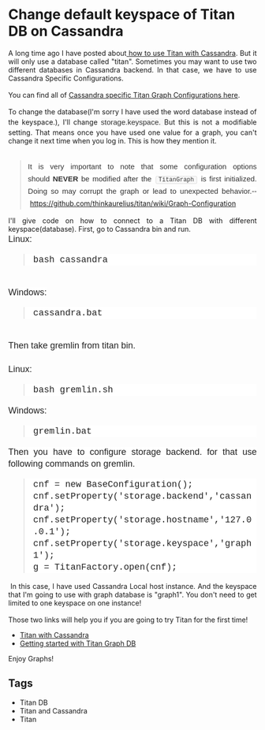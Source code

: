 # Change default keyspace of Titan DB on Cassandra

<div dir="ltr" style="text-align: left;" trbidi="on"><div style="text-align: justify;">A long time ago I have posted about<a href="http://www.dedunu.info/2012/12/titan-with-cassandra.html" target="_blank"> how to use Titan with Cassandra</a>. But it will only use a database called "titan". Sometimes you may want to use two different databases in Cassandra backend. In that case, we have to use Cassandra Specific Configurations.</div><div style="text-align: justify;"><br /></div><div style="text-align: justify;">You can find all of <a href="https://github.com/thinkaurelius/titan/wiki/Using-Cassandra" target="_blank">Cassandra specific Titan Graph Configurations here</a>.</div><div style="text-align: justify;"><br /></div><div style="text-align: justify;">To change the database(I'm sorry I have used the word database instead of the keyspace.), I'll change&nbsp;<span style="background-color: #f8f8f8; color: #333333; font-family: &quot;helvetica&quot; , &quot;arial&quot; , &quot;freesans&quot; , &quot;clean&quot; , sans-serif; font-size: 15px; line-height: 25px;">storage.keyspace.&nbsp;</span>But this is not a modifiable setting. That means once you have used one value for a graph, you can't change it next time when you log in. This is how they mention it.</div><div style="text-align: justify;"><br /></div><blockquote class="tr_bq"><div style="text-align: justify;"><span style="background-color: white; color: #333333; font-family: &quot;helvetica&quot; , &quot;arial&quot; , &quot;freesans&quot; , &quot;clean&quot; , sans-serif; font-size: 15px; line-height: 25px;">It is very important to note that some configuration options should&nbsp;</span><strong style="background-color: white; border: 0px; color: #333333; font-family: Helvetica, arial, freesans, clean, sans-serif; font-size: 15px; line-height: 25px; margin: 0px; padding: 0px;"><span class="caps" style="border: 0px; margin: 0px; padding: 0px;">NEVER</span></strong><span style="background-color: white; color: #333333; font-family: &quot;helvetica&quot; , &quot;arial&quot; , &quot;freesans&quot; , &quot;clean&quot; , sans-serif; font-size: 15px; line-height: 25px;">&nbsp;be modified after the&nbsp;</span><code style="background-color: #f8f8f8; border-bottom-left-radius: 3px; border-bottom-right-radius: 3px; border-top-left-radius: 3px; border-top-right-radius: 3px; border: 1px solid rgb(221, 221, 221); color: #333333; font-family: Consolas, 'Liberation Mono', Courier, monospace; font-size: 12px; margin: 0px 2px; padding: 0px 5px; white-space: nowrap;">TitanGraph</code><span style="background-color: white; color: #333333; font-family: &quot;helvetica&quot; , &quot;arial&quot; , &quot;freesans&quot; , &quot;clean&quot; , sans-serif; font-size: 15px; line-height: 25px;">&nbsp;is first initialized. Doing so may corrupt the graph or lead to unexpected behavior.</span><span style="background-color: white; color: #333333; font-family: &quot;helvetica&quot; , &quot;arial&quot; , &quot;freesans&quot; , &quot;clean&quot; , sans-serif; font-size: 15px; line-height: 25px;">--&nbsp;</span><a href="https://github.com/thinkaurelius/titan/wiki/Graph-Configuration" target="_blank">https://github.com/thinkaurelius/titan/wiki/Graph-Configuration</a></div></blockquote><div style="text-align: justify;">I'll give code on how to connect to a Titan DB with different keyspace(database). First, go to Cassandra bin and run.</div><div style="text-align: justify;"><span style="background-color: white; color: #222222; font-family: &quot;ubuntu&quot; , sans-serif; font-size: 18px; line-height: 24px;">Linux:</span></div><blockquote class="tr_bq" style="background-color: white; color: #222222; font-family: Ubuntu, sans-serif; font-size: 18px; line-height: 24px;"><div style="text-align: justify;"><span style="font-family: &quot;courier new&quot; , &quot;courier&quot; , monospace;">bash cassandra</span></div></blockquote><div style="text-align: justify;"><br style="background-color: white; color: #222222; font-family: Ubuntu, sans-serif; font-size: 18px; line-height: 24px;" /></div><div style="text-align: justify;"><span style="background-color: white; color: #222222; font-family: &quot;ubuntu&quot; , sans-serif; font-size: 18px; line-height: 24px;">Windows:</span></div><blockquote class="tr_bq" style="background-color: white; color: #222222; font-family: Ubuntu, sans-serif; font-size: 18px; line-height: 24px;"><div style="text-align: justify;"><span style="font-family: &quot;courier new&quot; , &quot;courier&quot; , monospace;">cassandra.bat</span></div></blockquote><div style="text-align: justify;"><br style="background-color: white; color: #222222; font-family: Ubuntu, sans-serif; font-size: 18px; line-height: 24px;" /></div><div style="text-align: justify;"><span style="background-color: white; color: #222222; font-family: &quot;ubuntu&quot; , sans-serif; font-size: 18px; line-height: 24px;">Then take gremlin from titan bin.</span></div><div style="text-align: justify;"><br style="background-color: white; color: #222222; font-family: Ubuntu, sans-serif; font-size: 18px; line-height: 24px;" /></div><div style="text-align: justify;"><span style="background-color: white; color: #222222; font-family: &quot;ubuntu&quot; , sans-serif; font-size: 18px; line-height: 24px;">Linux:</span></div><blockquote class="tr_bq" style="background-color: white; color: #222222; font-family: Ubuntu, sans-serif; font-size: 18px; line-height: 24px;"><div style="text-align: justify;"><span style="font-family: &quot;courier new&quot; , &quot;courier&quot; , monospace;">bash gremlin.sh</span></div></blockquote><div style="text-align: justify;"><span style="background-color: white; color: #222222; font-family: &quot;ubuntu&quot; , sans-serif; font-size: 18px; line-height: 24px;">Windows:</span></div><blockquote class="tr_bq" style="background-color: white; color: #222222; font-family: Ubuntu, sans-serif; font-size: 18px; line-height: 24px;"><div style="text-align: justify;"><span style="font-family: &quot;courier new&quot; , &quot;courier&quot; , monospace;">gremlin.bat</span></div></blockquote><div style="text-align: justify;"><span style="background-color: white; color: #222222; font-family: &quot;ubuntu&quot; , sans-serif; font-size: 18px; line-height: 24px;">Then you have to configure storage backend. for that use following commands on gremlin.</span></div><blockquote class="tr_bq" style="background-color: white; color: #222222; font-family: Ubuntu, sans-serif; font-size: 18px; line-height: 24px;"><div style="text-align: justify;"><span style="font-family: &quot;courier new&quot; , &quot;courier&quot; , monospace;">cnf = new BaseConfiguration();</span></div><div style="text-align: justify;"><span style="font-family: &quot;courier new&quot; , &quot;courier&quot; , monospace;">cnf.setProperty('storage.backend','cassandra');</span></div><div style="text-align: justify;"><span style="font-family: &quot;courier new&quot; , &quot;courier&quot; , monospace;">cnf.setProperty('storage.hostname','127.0.0.1');</span></div><div style="text-align: justify;"><span style="font-family: &quot;courier new&quot; , &quot;courier&quot; , monospace;">cnf.setProperty('storage.keyspace','graph1');</span></div><div style="text-align: justify;"><span style="font-family: &quot;courier new&quot; , &quot;courier&quot; , monospace;">g = TitanFactory.open(cnf);</span></div></blockquote><div style="text-align: justify;"><span style="background-color: white; color: #222222; font-family: &quot;ubuntu&quot; , sans-serif; font-size: 18px; line-height: 24px;"></span>&nbsp;In this case, I have used Cassandra Local host instance. And the keyspace that I'm going to use with graph database is "graph1". You don't need to get limited to one keyspace on one instance!</div><div style="text-align: justify;"><br /></div><div style="text-align: justify;">Those two links will help you if you are going to try Titan for the first time!</div><ul style="text-align: left;"><li style="text-align: justify;"><a href="http://www.dedunu.info/2012/12/titan-with-cassandra.html" target="_blank">Titan with Cassandra</a></li><li style="text-align: justify;"><a href="http://www.dedunu.info/2012/12/getting-started-with-titan-graph.html" target="_blank">Getting started with Titan Graph DB</a></li></ul><div style="text-align: justify;">Enjoy Graphs!</div></div>

## Tags

- Titan DB
- Titan and Cassandra
- Titan